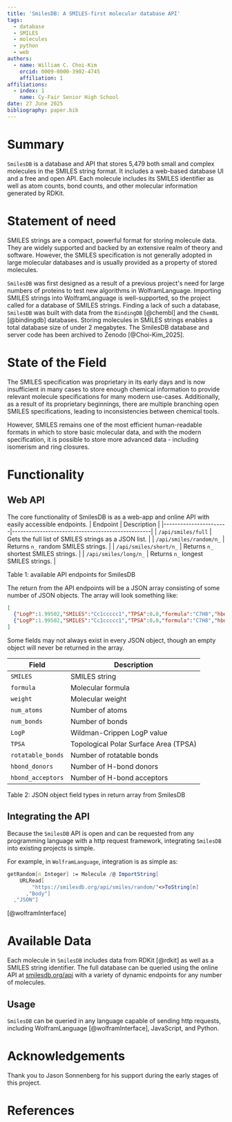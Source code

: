 ```yaml
---
title: 'SmilesDB: A SMILES-first molecular database API'
tags:
  - database
  - SMILES
  - molecules
  - python
  - web
authors:
  - name: William C. Choi-Kim
    orcid: 0009-0000-3902-4745
    affiliation: 1
affiliations:
  - index: 1
    name: Cy-Fair Senior High School
date: 27 June 2025
bibliography: paper.bib
---
```


# Summary

`SmilesDB` is a database and API that stores 5,479 both small and complex molecules in the SMILES string format. It includes a web-based database UI and a free and open API. Each molecule includes its SMILES identifier as well as atom counts, bond counts, and other molecular information generated by RDKit.

# Statement of need

SMILES strings are a compact, powerful format for storing molecule data. They are widely supported and backed by an extensive realm of theory and software. However, the SMILES specification is not generally adopted in large molecular databases and is usually provided as a property of stored molecules.

`SmilesDB` was first designed as a result of a previous project's need for large numbers of proteins to test new algorithms in WolframLanguage. Importing SMILES strings into WolframLanguage is well-supported, so the project called for a database of SMILES strings. Finding a lack of such a database, `SmilesDB` was built with data from the `BindingDB` [@chembl] and the `ChemBL` [@bindingdb] databases. Storing molecules in SMILES strings enables a total database size of under 2 megabytes. The SmilesDB database and server code has been archived to Zenodo [@Choi-Kim_2025].

# State of the Field
The SMILES specification was proprietary in its early days and is now insufficient in many cases to store enough chemical information to provide relevant molecule specifications for many modern use-cases. Additionally, as a result of its proprietary beginnings, there are multiple branching open SMILES specifications, leading to inconsistencies between chemical tools. 

However, SMILES remains one of the most efficient human-readable formats in which to store basic molecular data, and with the modern specification, it is possible to store more advanced data - including isomerism and ring closures.

# Functionality

## Web API

The core functionality of SmilesDB is as a web-app and online API with easily accessible endpoints.
| Endpoint              | Description                                      |
|-----------------------|--------------------------------------------------|
| `/api/smiles/full`    | Gets the full list of SMILES strings as a JSON list. |
| `/api/smiles/random/n_` | Returns `n_` random SMILES strings.               |
| `/api/smiles/short/n_`  | Returns `n_` shortest SMILES strings.             |
| `/api/smiles/long/n_`   | Returns `n_` longest SMILES strings.              |

Table 1: available API endpoints for SmilesDB

The return from the API endpoints will be a JSON array consisting of some number of JSON objects. The array will look something like:
```JSON
[
  {"LogP":1.99502,"SMILES":"Cc1ccccc1","TPSA":0.0,"formula":"C7H8","hbond_acceptors":0,"hbond_donors":0,"num_atoms":7,"num_bonds":7,"rotatable_bonds":0,"weight":92.14099999999999},
  {"LogP":1.99502,"SMILES":"Cc1ccccc1","TPSA":0.0,"formula":"C7H8","hbond_acceptors":0,"hbond_donors":0,"num_atoms":7,"num_bonds":7,"rotatable_bonds":0,"weight":92.14099999999999}
]
```
Some fields may not always exist in every JSON object, though an empty object will never be returned in the array.

| Field              | Description                             |
|--------------------|-----------------------------------------|
| `SMILES`           | SMILES string                           |
| `formula`          | Molecular formula                       |
| `weight`           | Molecular weight                        |
| `num_atoms`        | Number of atoms                         |
| `num_bonds`        | Number of bonds                         |
| `LogP`             | Wildman-Crippen LogP value              |
| `TPSA`             | Topological Polar Surface Area (TPSA)   |
| `rotatable_bonds`  | Number of rotatable bonds               |
| `hbond_donors`     | Number of H-bond donors                 |
| `hbond_acceptors`  | Number of H-bond acceptors              |

Table 2: JSON object field types in return array from SmilesDB

## Integrating the API
Because the `SmilesDB` API is open and can be requested from any programming language with a http request framework, integrating `SmilesDB` into existing projects is simple. 

For example, in `WolframLanguage`, integration is as simple as:
```mathematica
getRandom[n_Integer] := Molecule /@ ImportString[
    URLRead[
        "https://smilesdb.org/api/smiles/random/"<>ToString[n]
      ,"Body"]
  ,"JSON"] 
```
[@wolframInterface]

# Available Data
Each molecule in `SmilesDB` includes data from RDKit [@rdkit] as well as a SMILES string identifier. The full database can be queried using the online API at [smilesdb.org/api](https://smilesdb.org/api) with a variety of dynamic endpoints for any number of molecules.

## Usage
`SmilesDB` can be queried in any language capable of sending http requests, including WolframLanguage [@wolframInterface], JavaScript, and Python.

# Acknowledgements

Thank you to Jason Sonnenberg for his support during the early stages of this project.

# References